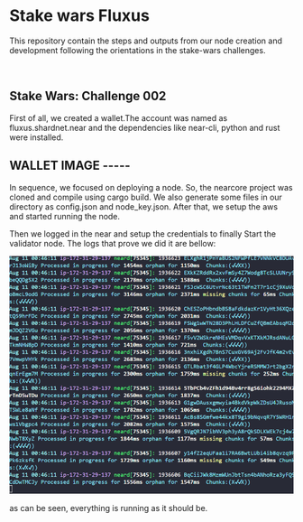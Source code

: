 # Stake wars Fluxus 

This repository contain the steps and outputs from our node creation and development following the orientations in the stake-wars challenges.

&nbsp;
## Stake Wars: Challenge 002

First of all, we created a wallet.The account was named as fluxus.shardnet.near and the dependencies like near-cli, python and rust were installed.

## WALLET IMAGE -----

In sequence, we focused on deploying a node. So, the nearcore project was cloned and compile using cargo build. We also generate some files in our directory as config.json and node_key.json. After that, we setup the aws and started running the node.

Then we logged in the near and setup the credentials to finally Start the validator node.
The logs that prove we did it are bellow:

![alt text](/img1.png)

as can be seen, everything is running as it should be.

